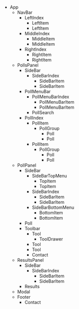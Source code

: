 - App
  - NavBar
    - LeftIndex
      - LeftItem
      - LeftItem
    - MiddleIndex
      - MiddleItem
      - MiddleItem
    - RightIndex
      - RightItem
      - RightItem
  - PollsPanel
    - SideBar
      - SideBarIndex
        - SideBarItem
        - SideBarItem
    - PollMenuBar
      - PollMenuBarIndex
        - PollMenuBarItem
        - PollMenuBarItem
      - PollSearch
    - PollIndex
      - PollItem
        - PollGroup
          - Poll
          - Poll
      - PollItem
        - PollGroup
          - Poll
          - Poll
  - PollPanel
    - SideBar
      - SideBarTopMenu
        - TopItem
        - TopItem
      - SideBarIndex
        - SideBarItem
        - SideBarItem
      - SideBarBottomMenu
        - BottomItem
        - BottomItem
    - Poll
    - Toolbar
      - Tool
        - ToolDrawer
      - Tool
      - Tool
      - Contact
  - ResultsPanel
    - SideBar
      - SideBarIndex
        - SideBarItem
        - SideBarItem
    - Results
  - Modal
  - Footer
    - Contact
